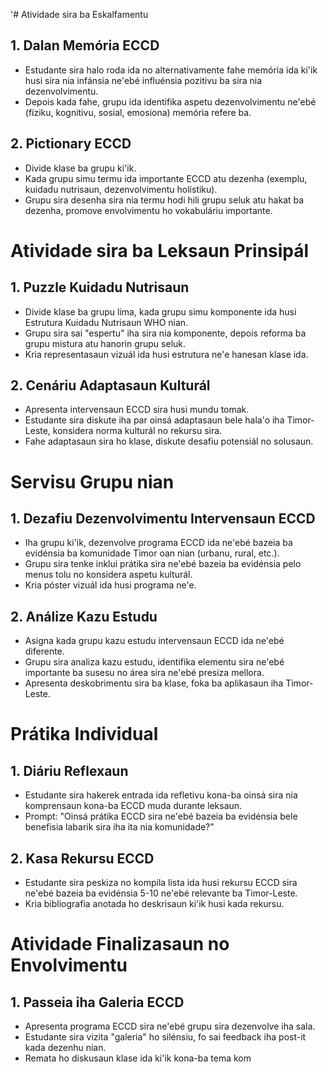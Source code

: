 '# Atividade sira ba Eskalfamentu

## 1. Dalan Memória ECCD

- Estudante sira halo roda ida no alternativamente fahe memória ida ki'ik husi sira nia infánsia ne'ebé influénsia pozitivu ba sira nia dezenvolvimentu.
- Depois kada fahe, grupu ida identifika aspetu dezenvolvimentu ne'ebé (fíziku, kognitivu, sosial, emosiona) memória refere ba.

## 2. Pictionary ECCD

- Divide klase ba grupu ki'ik.
- Kada grupu simu termu ida importante ECCD atu dezenha (exemplu, kuidadu nutrisaun, dezenvolvimentu holístiku).
- Grupu sira desenha sira nia termu hodi hili grupu seluk atu hakat ba dezenha, promove envolvimentu ho vokabuláriu importante.

# Atividade sira ba Leksaun Prinsipál

## 1. Puzzle Kuidadu Nutrisaun

- Divide klase ba grupu lima, kada grupu simu komponente ida husi Estrutura Kuidadu Nutrisaun WHO nian.
- Grupu sira sai "espertu" iha sira nia komponente, depois reforma ba grupu mistura atu hanorin grupu seluk.
- Kria representasaun vizuál ida husi estrutura ne'e hanesan klase ida.

## 2. Cenáriu Adaptasaun Kulturál

- Apresenta intervensaun ECCD sira husi mundu tomak.
- Estudante sira diskute iha par oinsá adaptasaun bele hala'o iha Timor-Leste, konsidera norma kulturál no rekursu sira.
- Fahe adaptasaun sira ho klase, diskute desafiu potensiál no solusaun.

# Servisu Grupu nian

## 1. Dezafiu Dezenvolvimentu Intervensaun ECCD

- Iha grupu ki'ik, dezenvolve programa ECCD ida ne'ebé bazeia ba evidénsia ba komunidade Timor oan nian (urbanu, rural, etc.).
- Grupu sira tenke inklui prátika sira ne'ebé bazeia ba evidénsia pelo menus tolu no konsidera aspetu kulturál.
- Kria póster vizuál ida husi programa ne'e.

## 2. Análize Kazu Estudu

- Asigna kada grupu kazu estudu intervensaun ECCD ida ne'ebé diferente.
- Grupu sira analiza kazu estudu, identifika elementu sira ne'ebé importante ba susesu no área sira ne'ebé presiza mellora.
- Apresenta deskobrimentu sira ba klase, foka ba aplikasaun iha Timor-Leste.

# Prátika Individual

## 1. Diáriu Reflexaun

- Estudante sira hakerek entrada ida refletivu kona-ba oinsá sira nia komprensaun kona-ba ECCD muda durante leksaun.
- Prompt: "Oinsá prátika ECCD sira ne'ebé bazeia ba evidénsia bele benefisia labarik sira iha ita nia komunidade?"

## 2. Kasa Rekursu ECCD

- Estudante sira peskiza no kompila lista ida husi rekursu ECCD sira ne'ebé bazeia ba evidénsia 5-10 ne'ebé relevante ba Timor-Leste.
- Kria bibliografia anotada ho deskrisaun ki'ik husi kada rekursu.

# Atividade Finalizasaun no Envolvimentu

## 1. Passeia iha Galeria ECCD

- Apresenta programa ECCD sira ne'ebé grupu sira dezenvolve iha sala.
- Estudante sira vizita "galeria" ho silénsiu, fo sai feedback iha post-it kada dezenhu nian.
- Remata ho diskusaun klase ida ki'ik kona-ba tema kom